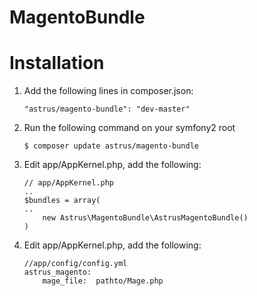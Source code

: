 MagentoBundle
=============


Installation
============

1. Add the following lines in composer.json:
    
    ```
    "astrus/magento-bundle": "dev-master"
    ```
2. Run the following command on your symfony2 root
    ```
    $ composer update astrus/magento-bundle
    ```
3. Edit app/AppKernel.php, add the following:
	```
	// app/AppKernel.php
	..
	$bundles = array(
	..
		new Astrus\MagentoBundle\AstrusMagentoBundle()
	)
	```
4. Edit app/AppKernel.php, add the following:

	```
	//app/config/config.yml
	astrus_magento:
    	mage_file:  pathto/Mage.php
	```